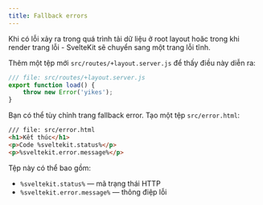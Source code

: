 ```yaml
---
title: Fallback errors
---
```


Khi có lỗi xảy ra trong quá trình tải dữ liệu ở root layout hoăc trong khi render trang lỗi - SvelteKit sẽ chuyển sang một trang lỗi tĩnh.

Thêm một tệp mới `src/routes/+layout.server.js` để thấy điều này diễn ra:

```js
/// file: src/routes/+layout.server.js
export function load() {
	throw new Error('yikes');
}
```

Bạn có thể tùy chỉnh trang fallback error. Tạo một tệp `src/error.html`:

```html
/// file: src/error.html
<h1>Kết thúc</h1>
<p>Code %sveltekit.status%</p>
<p>%sveltekit.error.message%</p>
```

Tệp này có thể bao gồm:

- `%sveltekit.status%` — mã trạng thái HTTP
- `%sveltekit.error.message%` — thông điệp lỗi
